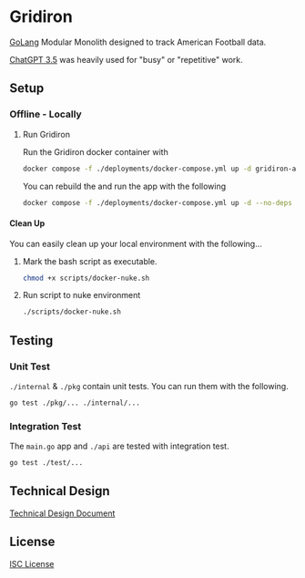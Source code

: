 # Gridiron

[GoLang](https://go.dev/learn/) Modular Monolith designed to track American Football data.

[ChatGPT 3.5](https://openai.com/blog/chatgpt) was heavily used for "busy" or "repetitive" work.

## Setup

### Offline - Locally

1. Run Gridiron 

    Run the Gridiron docker container with
    ```bash
    docker compose -f ./deployments/docker-compose.yml up -d gridiron-app
    ```

    You can rebuild the and run the app with the following
    ```bash
    docker compose -f ./deployments/docker-compose.yml up -d --no-deps --build gridiron-app
    ```


#### Clean Up

You can easily clean up your local environment with the following...

1. Mark the bash script as executable.

    ```bash
    chmod +x scripts/docker-nuke.sh
    ```

2. Run script to nuke environment

    ```bash
    ./scripts/docker-nuke.sh
    ```

## Testing

### Unit Test
`./internal` & `./pkg` contain unit tests. You can run them with the following.

```bash
go test ./pkg/... ./internal/...
```

### Integration Test
The `main.go` app and `./api` are tested with integration test.

```bash
go test ./test/...
```

## Technical Design

[Technical Design Document](docs/TECHNICAL_DESIGN.md)

## License

[ISC License](LICENSE)
